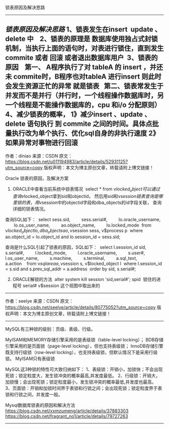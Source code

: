 锁表原因及解决思路

---------------------------------------------------------------------------------------------------------------------
_锁表原因及解决思路_
1、锁表发生在insert  update 、delete 中   
2、锁表的原理是 数据库使用独占式封锁机制，当执行上面的语句时，对表进行锁住，直到发生commite 或者 回滚 或者退出数据库用户 
3、锁表的原因 
  第一、 A程序执行了对 tableA 的 insert ，并还未 commite时，B程序也对tableA 进行insert 则此时会发生资源正忙的异常 就是锁表
  第二、锁表常发生于并发而不是并行（并行时，一个线程操作数据库时，另一个线程是不能操作数据库的，cpu 和i/o 分配原则）
4、减少锁表的概率，
1》减少insert 、update 、delete 语句执行 到 commite 之间的时间。具体点批量执行改为单个执行、优化sql自身的非执行速度
2》如果异常对事物进行回滚
--------------------- 
作者：diniao 
来源：CSDN 
原文：https://blog.csdn.net/u011194983/article/details/52931125?utm_source=copy 
版权声明：本文为博主原创文章，转载请附上博文链接！





Oracle 锁表的原因，及解决方案
1. ORACLE中查看当前系统中锁表情况 
select * from v$locked_object 
可以通过查询
v$locked_object拿到sid和objectid，
然后用sid和v$session链表查询是哪里锁的表，
用v$session中的objectid字段和dba_objects的id字段关联，
查询详细的锁表情况。

查询SQL如下： 
select sess.sid, 
       sess.serial#, 
       lo.oracle_username, 
       lo.os_user_name, 
       ao.object_name, 
       lo.locked_mode 
from v$locked_object lo, dba_objects ao, v$session sess, v$process p 
where ao.object_id = lo.object_id and lo.session_id = sess.sid;

查询是什么SQL引起了锁表的原因，SQL如下： 
select l.session_id sid, 
       s.serial#, 
       l.locked_mode, 
       l.oracle_username, 
       s.user#, 
       l.os_user_name, 
       s.machine, 
       s.terminal, 
       a.sql_text, 
       a.action 
  from v$sqlarea a, v$session s, v$locked_object l 
where l.session_id = s.sid and s.prev_sql_addr = a.address 
order by sid, s.serial#;

2. ORACLE解锁的方法 
alter system kill session 'sid,serial#';
spid  锁住的进程号
serial# v$session 这个视图中取出来的
--------------------- 
作者：seelye 
来源：CSDN 
原文：https://blog.csdn.net/seelye/article/details/80775052?utm_source=copy 
版权声明：本文为博主原创文章，转载请附上博文链接！




---------------------------------------------------------------------------------------------------------------------

MySQL有三种锁的级别：页级、表级、行级。

MyISAM和MEMORY存储引擎采用的是表级锁（table-level locking）；
BDB存储引擎采用的是页面锁（page-level locking），但也支持表级锁；
InnoDB存储引擎既支持行级锁（row-level locking），也支持表级锁，但默认情况下是采用行级锁。
MyISAM只有表级锁


MySQL这3种锁的特性可大致归纳如下：
1、表级锁：开销小，加锁快；不会出现死锁；锁定粒度大，发生锁冲突的概率最高,并发度最低。
2、行级锁：开销大，加锁慢；会出现死锁；锁定粒度最小，发生锁冲突的概率最低,并发度也最高。
3、页面锁：开销和加锁时间界于表锁和行锁之间；会出现死锁；锁定粒度界于表锁和行锁之间，并发度一般。



Mysql数据库锁表的原因和解决方法
https://blog.csdn.net/xxmzumeng/article/details/37883303
https://blog.csdn.net/fragrant_no1/article/details/79727263

---------------------------------------------------------------------------------------------------------------------
